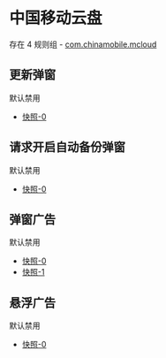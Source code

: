 # 中国移动云盘

存在 4 规则组 - [com.chinamobile.mcloud](/src/apps/com.chinamobile.mcloud.ts)

## 更新弹窗

默认禁用

- [快照-0](https://i.gkd.li/import/12774833)

## 请求开启自动备份弹窗

默认禁用

- [快照-0](https://i.gkd.li/import/13627830)

## 弹窗广告

默认禁用

- [快照-0](https://i.gkd.li/import/13627826)
- [快照-1](https://i.gkd.li/import/13627832)

## 悬浮广告

默认禁用

- [快照-0](https://i.gkd.li/import/13627834)
